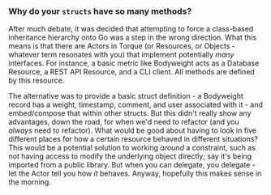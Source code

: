
### Why do your `structs` have so many methods?
After much debate, it was decided that attempting to force a class-based
inheritance hierarchy onto Go was a step in the wrong direction. What this
means is that there are Actors in Torque (or Resources, or Objects - whatever
term resonates with you) that implement potentially _many_ interfaces. For
instance, a basic metric like Bodyweight acts as a Database Resource, a REST
API Resource, and a CLI client. All methods are defined by this resource.

The alternative was to provide a basic struct definition - a Bodyweight record
has a weight, timestamp, comment, and user associated with it - and
embed/compose that within other structs. But this didn't really show any
advantages, down the road, for when we'd need to refactor (and you *always*
need to refactor). What would be good about having to look in five different
places for how a certain resource behaved in different situations? This would
be a potential solution to working _around_ a constraint, such as not having
access to modify the underlying object directly; say it's being imported from
a public library. But when you can delegate, you delegate - let the Actor tell
you how _it_ behaves. Anyway, hopefully this makes sense in the morning.

